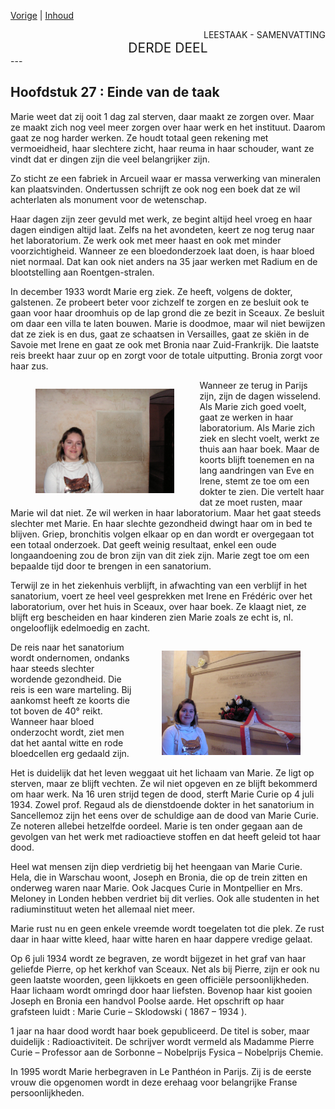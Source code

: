 [Vorige](hfst26_het_laboratorium.md) | [Inhoud](inhoudsopgave.md)

<div style="text-align: right">LEESTAAK - SAMENVATTING</div>
<div style="font-size:150%;text-align: center">DERDE DEEL</div>
---

## Hoofdstuk 27 : Einde van de taak 

Marie weet dat zij ooit 1 dag zal sterven, daar maakt ze zorgen over. Maar ze maakt zich nog veel meer zorgen over haar werk en het instituut. Daarom gaat ze nog harder werken. Ze houdt totaal geen rekening met vermoeidheid, haar slechtere zicht, haar reuma in haar schouder, want ze vindt dat er dingen zijn die veel belangrijker zijn.

Zo sticht ze een fabriek in Arcueil waar er massa verwerking van mineralen kan plaatsvinden. Ondertussen schrijft ze ook nog een boek dat ze wil achterlaten als monument voor de wetenschap. 

Haar dagen zijn zeer gevuld met werk, ze begint altijd heel vroeg en haar dagen eindigen altijd laat. Zelfs na het avondeten, keert ze nog terug naar het laboratorium. Ze werk ook met meer haast en ook met minder voorzichtigheid. Wanneer ze een bloedonderzoek laat doen, is haar bloed niet normaal. Dat kan ook niet anders na 35 jaar werken met Radium en de blootstelling aan Roentgen-stralen.

In december 1933 wordt Marie erg ziek. Ze heeft, volgens de dokter, galstenen. Ze probeert beter voor zichzelf te zorgen en ze besluit ook te gaan voor haar droomhuis op de lap grond die ze bezit in Sceaux. Ze besluit om daar een villa te laten bouwen.
Marie is doodmoe, maar wil niet bewijzen dat ze ziek is en dus, gaat ze schaatsen in Versailles, gaat ze skiën in de Savoie met Irene en gaat ze ook met Bronia naar Zuid-Frankrijk. Die laatste reis breekt haar zuur op en zorgt voor de totale uitputting. Bronia zorgt voor haar zus.

<div style="float: left; width: 60%;">
 <figure>
  <img src="./../afbeeldingen/patheon_mc2.jpg" alt="Pantheon Marie en Pierre Curie">
</figure> 
</div>

Wanneer ze terug in Parijs zijn, zijn de dagen wisselend. Als Marie zich goed voelt, gaat ze werken in haar laboratorium. Als Marie zich ziek en slecht voelt, werkt ze thuis aan haar boek.
Maar de koorts blijft toenemen en na lang aandringen van Eve en Irene, stemt ze toe om een dokter te zien. Die vertelt haar dat ze moet rusten, maar Marie wil dat niet. Ze wil werken in haar laboratorium.  Maar het gaat steeds slechter met Marie.
En haar slechte gezondheid dwingt haar om in bed te blijven. Griep, bronchitis volgen elkaar op en dan wordt er overgegaan tot een totaal onderzoek. Dat geeft weinig resultaat, enkel een oude longaandoening zou de bron zijn van dit ziek zijn. Marie zegt toe om een bepaalde tijd door te brengen in een sanatorium.

Terwijl ze in het ziekenhuis verblijft, in afwachting van een verblijf in het sanatorium, voert ze heel veel gesprekken met Irene en Frédéric over het laboratorium, over het huis in Sceaux, over haar boek. Ze klaagt niet, ze blijft erg bescheiden en haar kinderen zien Marie zoals ze echt is, nl. ongelooflijk edelmoedig en zacht.

<div style="float: right; width: 60%;">
 <figure>
  <img src="./../afbeeldingen/patheon_mc.jpg" alt="Pantheon Marie en Pierre Curie">
</figure> 
</div>

De reis naar het sanatorium wordt ondernomen, ondanks haar steeds slechter wordende gezondheid. Die reis is een ware marteling. Bij aankomst heeft ze koorts die tot boven de 40° reikt. Wanneer haar bloed onderzocht wordt, ziet men dat het aantal witte en rode bloedcellen erg gedaald zijn.

Het is duidelijk dat het leven weggaat uit het lichaam van Marie. Ze ligt op sterven, maar ze blijft vechten. Ze wil niet opgeven en ze blijft bekommerd om haar werk. Na 16 uren strijd tegen de dood, sterft Marie Curie op 4 juli 1934. Zowel prof. Regaud als de dienstdoende dokter in het sanatorium in Sancellemoz zijn het eens over de schuldige aan de dood van Marie Curie.
Ze noteren allebei hetzelfde oordeel. Marie is ten onder gegaan aan de gevolgen van het werk met radioactieve stoffen en dat heeft geleid tot haar dood.

Heel wat mensen zijn diep verdrietig bij het heengaan van Marie Curie.
Hela, die in Warschau woont, Joseph en Bronia, die op de trein zitten en onderweg waren naar Marie. Ook Jacques Curie in Montpellier en Mrs. Meloney in Londen hebben verdriet bij dit verlies. Ook alle studenten in het radiuminstituut weten het allemaal niet meer.

Marie rust nu en geen enkele vreemde wordt toegelaten tot die plek. Ze rust daar in haar witte kleed, haar witte haren en haar dappere vredige gelaat.

Op 6 juli 1934 wordt ze begraven, ze wordt bijgezet in het graf van haar geliefde Pierre, op het kerkhof van Sceaux. Net als bij Pierre, zijn er ook nu geen laatste woorden, geen lijkkoets en geen officiële persoonlijkheden. Haar lichaam wordt omringd door haar liefsten.
Bovenop haar kist gooien Joseph en Bronia een handvol Poolse aarde. 
Het opschrift op haar grafsteen luidt : Marie Curie – Sklodowski ( 1867 – 1934 ).

1 jaar na haar dood wordt haar boek gepubliceerd. De titel is sober, maar duidelijk : Radioactiviteit. De schrijver wordt vermeld als Madamme Pierre Curie – Professor aan de Sorbonne – Nobelprijs Fysica – Nobelprijs Chemie.

In 1995 wordt Marie herbegraven in Le Panthéon in Parijs. Zij is de eerste vrouw die opgenomen wordt in deze erehaag voor belangrijke Franse persoonlijkheden.
